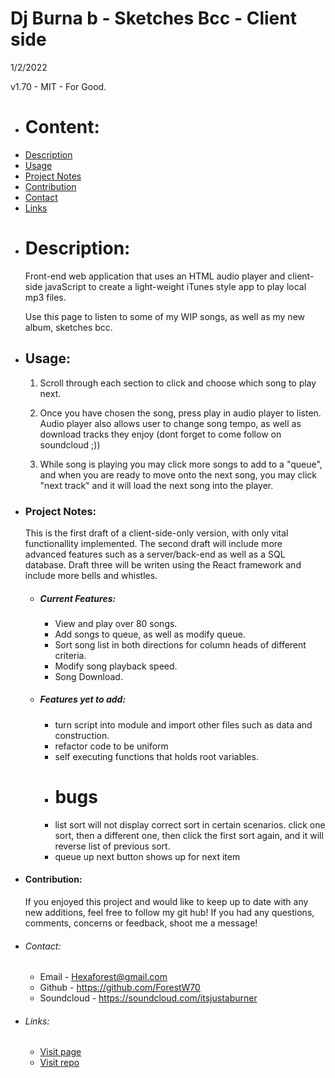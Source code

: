 # Dj Burna b - Sketches Bcc - Client side
1/2/2022

v1.70 - MIT - For Good.

* # Content:
- [Description](#description)
- [Usage](#usage)
- [Project Notes](#project-notes)
- [Contribution](#contribution)
- [Contact](#contact)
- [Links](#links)

* # Description:
    Front-end web application that uses an HTML audio player and client-side javaScript to create a light-weight iTunes style app to play local mp3 files.

    Use this page to listen to some of my WIP songs, as well as my new album, sketches bcc. 

* ## Usage:
    1. Scroll through each section to click and choose which song to play next.

    2. Once you have chosen the song, press play in audio player to listen. Audio player also allows user to change song tempo, as well as download tracks they enjoy (dont forget to come follow on soundcloud ;))

    3. While song is playing you may click more songs to add to a "queue", and when you are ready to move onto the next song, you may click "next track" and it will load the next song into the player. 

* ### Project Notes: 
    This is the first draft of a client-side-only version, with only vital functionallity implemented. The second draft will include more advanced features such as a server/back-end as well as a SQL database. Draft three will be writen using the React framework and include more bells and whistles.

    * ##### Current Features:
        - View and play over 80 songs.
        - Add songs to queue, as well as modify queue.
        - Sort song list in both directions for column heads of different criteria.
        - Modify song playback speed.
        - Song Download.

    * ##### Features yet to add:
        - turn script into module and import other files such as data and construction.
        - refactor code to be uniform
        - self executing functions that holds root variables.
        - # bugs
        - list sort will not display correct sort in certain scenarios. click one sort, then a different one, then click the first sort again, and it will reverse list of previous sort.
        - queue up next button shows up for next item

* #### Contribution:
    If you enjoyed this project and would like to keep up to date with any new additions, feel free to follow my git hub! If you had any questions, comments, concerns or feedback, shoot me a message!

* ###### Contact:
    - Email - Hexaforest@gmail.com
    - Github - https://github.com/ForestW70
    - Soundcloud - https://soundcloud.com/itsjustaburner

- ###### Links:    
    - [Visit page](https://forestw70.github.io/sketches-bcc-client/index.html)
    - [Visit repo](https://github.com/ForestW70/sketches-bcc-client)